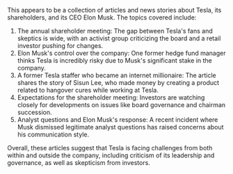 This appears to be a collection of articles and news stories about Tesla, its shareholders, and its CEO Elon Musk. The topics covered include:

1. The annual shareholder meeting: The gap between Tesla's fans and skeptics is wide, with an activist group criticizing the board and a retail investor pushing for changes.
2. Elon Musk's control over the company: One former hedge fund manager thinks Tesla is incredibly risky due to Musk's significant stake in the company.
3. A former Tesla staffer who became an internet millionaire: The article shares the story of Sisun Lee, who made money by creating a product related to hangover cures while working at Tesla.
4. Expectations for the shareholder meeting: Investors are watching closely for developments on issues like board governance and chairman succession.
5. Analyst questions and Elon Musk's response: A recent incident where Musk dismissed legitimate analyst questions has raised concerns about his communication style.

Overall, these articles suggest that Tesla is facing challenges from both within and outside the company, including criticism of its leadership and governance, as well as skepticism from investors.